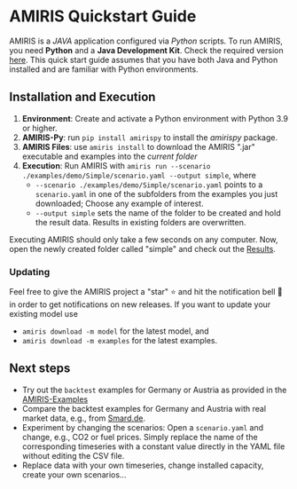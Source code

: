 # AMIRIS Quickstart Guide

AMIRIS is a *JAVA* application configured via *Python* scripts.
To run AMIRIS, you need **Python** and a **Java Development Kit**.
Check the required version [here](../Get-Started.md#requirements).
This quick start guide assumes that you have both Java and Python installed and are familiar with Python environments.

## Installation and Execution

1. **Environment**: Create and activate a Python environment with Python 3.9 or higher.
2. **AMIRIS-Py**: run `pip install amirispy` to install the *amirispy* package.
3. **AMIRIS Files**: use `amiris install` to download the AMIRIS ".jar" executable and examples into the *current folder* 
4. **Execution**: Run AMIRIS with `amiris run --scenario ./examples/demo/Simple/scenario.yaml --output simple`, where
    * `--scenario ./examples/demo/Simple/scenario.yaml` points to a `scenario.yaml` in one of the subfolders from the examples you just downloaded; Choose any example of interest.
    * `--output simple` sets the name of the folder to be created and hold the result data. Results in existing folders are overwritten.

Executing AMIRIS should only take a few seconds on any computer.
Now, open the newly created folder called "simple" and check out the [Results](./Results.md).

### Updating
Feel free to give the AMIRIS project a "star" ⭐ and hit the notification bell 🔔 in order to get notifications on new releases. If you want to update your existing model use 

* `amiris download -m model` for the latest model, and 
* `amiris download -m examples` for the latest examples.

## Next steps

* Try out the `backtest` examples for Germany or Austria as provided in the [AMIRIS-Examples](https://gitlab.com/dlr-ve/esy/amiris/examples)
* Compare the backtest examples for Germany and Austria with real market data, e.g., from [Smard.de](https://www.smard.de/).
* Experiment by changing the scenarios: Open a `scenario.yaml` and change, e.g., CO2 or fuel prices. Simply replace the name of the corresponding timeseries with a constant value directly in the YAML file without editing the CSV file.
* Replace data with your own timeseries, change installed capacity, create your own scenarios...
